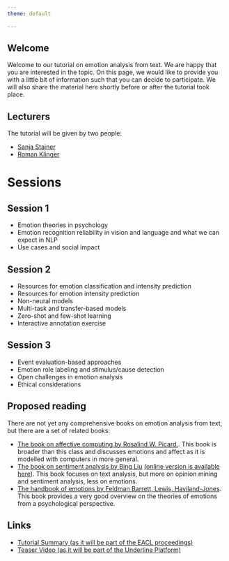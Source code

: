 ```yaml
---
theme: default

---
```


## Welcome

Welcome to our tutorial on emotion analysis from text. We are happy that you are interested in the topic. On this page, we would like to provide you with a little bit of information such that you can decide to participate. We will also share the material here shortly before or after the tutorial took place.

## Lecturers

The tutorial will be given by two people:

* [Sanja Stajner](https://stajnersanja.wixsite.com/sanja)
* [Roman Klinger](https://www.romanklinger.de/)

# Sessions

## Session 1

* Emotion theories in psychology
* Emotion recognition reliability in vision and language and what we can expect in NLP
* Use cases and social impact

## Session 2

* Resources for emotion classification and intensity prediction
* Resources for emotion intensity prediction
* Non-neural models
* Multi-task and transfer-based models
* Zero-shot and few-shot learning
* Interactive annotation exercise

## Session 3

* Event evaluation-based approaches
* Emotion role labeling and stimulus/cause detection
* Open challenges in emotion analysis
* Ethical considerations

## Proposed reading

There are not yet any comprehensive books on emotion analysis from text, but there are a set of related books:

* [The book on affective computing by Rosalind W. Picard.](https://mitpress.mit.edu/books/affective-computing). This book is broader than this class and discusses emotions and affect as it is modelled with computers in more general.
* [The book on sentiment analysis by Bing Liu](https://doi.org/10.1017/CBO9781139084789) [(online version is available here](https://www.cs.uic.edu/~liub/FBS/SentimentAnalysis-and-OpinionMining.pdf)). This book focuses on text analysis, but more on opinion mining and sentiment analysis, less on emotions.
* [The handbook of emotions by Feldman Barrett, Lewis, Haviland-Jones](https://www.guilford.com/books/Handbook-of-Emotions/Barrett-Lewis-Haviland-Jones/9781462536368/editors). This book provides a very good overview on the theories of emotions from a psychological perspective.

## Links

* [Tutorial Summary (as it will be part of the EACL proceedings)](EmotionAnalysis-EACL-Tutorial-Summary.pdf)
* [Teaser Video (as it will be part of the Underline Platform)](https://www.romanklinger.de/EmotionAnalysis-EACL-Tutorial-Teaser.mp4)

